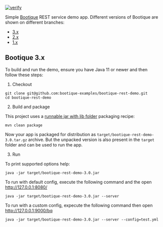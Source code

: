 [![verify](https://github.com/bootique-examples/bootique-rest-demo/actions/workflows/verify.yml/badge.svg)](https://github.com/bootique-examples/bootique-rest-demo/actions/workflows/verify.yml)

Simple [Bootique](http://bootique.io) REST service demo app. Different versions of Bootique are shown on different 
branches:

* [3.x](https://github.com/bootique-examples/bootique-rest-demo/)
* [2.x](https://github.com/bootique-examples/bootique-rest-demo/tree/2.x)
* [1.x](https://github.com/bootique-examples/bootique-rest-demo/tree/1.x)


## Bootique 3.x

To build and run the demo, ensure you have Java 11 or newer and then follow these steps:

1. Checkout
```
git clone git@github.com:bootique-examples/bootique-rest-demo.git
cd bootique-rest-demo
```

2. Build and package

This project uses a [runnable jar with lib folder](https://bootique.io/docs/3.x/bootique-docs/#runnable-jar-with-lib) 
packaging recipe:

```
mvn clean package
```
Now your app is packaged for distribution as `target/bootique-rest-demo-3.0.tar.gz` archive. But the unpacked version 
is also present in the `target` folder and can be used to run the app.

3. Run

To print supported options help:
```
java -jar target/bootique-rest-demo-3.0.jar 
```

To run with default config, execute the following command and the open http://127.0.0.1:8080/
```
java -jar target/bootique-rest-demo-3.0.jar --server
```

To run with a custom config, expecute the following command then open http://127.0.0.1:9000/bq
```
java -jar target/bootique-rest-demo-3.0.jar --server --config=test.yml
```
